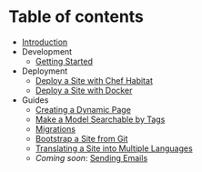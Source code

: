 # Table of contents

* [Introduction](README.md)
* Development
  * [Getting Started](development/getting_started.md)
* Deployment
  * [Deploy a Site with Chef Habitat](deployment/habitat.md)
  * [Deploy a Site with Docker](deployment/docker.md)
* Guides
  * [Creating a Dynamic Page](guides/creating-a-dynamic-page.md)
  * [Make a Model Searchable by Tags](guides/make-a-model-searchable-by-tags.md)
  * [Migrations](guides/migrations.md)
  * [Bootstrap a Site from Git](guides/skeletons-from-scratch.md)
  * [Translating a Site into Multiple Languages](guides/translating-sites.md)
  * *Coming soon*: [Sending Emails](guides/sending-email.md)
